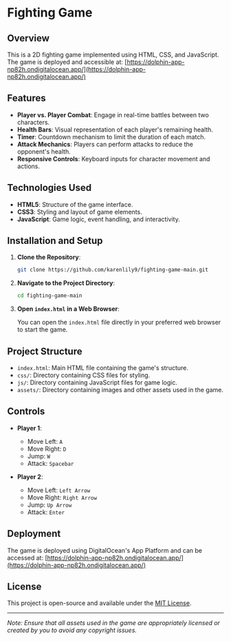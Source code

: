 
# Fighting Game

## Overview

This is a 2D fighting game implemented using HTML, CSS, and JavaScript. The game is deployed and accessible at: [https://dolphin-app-np82h.ondigitalocean.app/](https://dolphin-app-np82h.ondigitalocean.app/)

## Features

* **Player vs. Player Combat**: Engage in real-time battles between two characters.
* **Health Bars**: Visual representation of each player's remaining health.
* **Timer**: Countdown mechanism to limit the duration of each match.
* **Attack Mechanics**: Players can perform attacks to reduce the opponent's health.
* **Responsive Controls**: Keyboard inputs for character movement and actions.

## Technologies Used

* **HTML5**: Structure of the game interface.
* **CSS3**: Styling and layout of game elements.
* **JavaScript**: Game logic, event handling, and interactivity.

## Installation and Setup

1. **Clone the Repository**:

   ```bash
   git clone https://github.com/karenlily9/fighting-game-main.git
   ```

2. **Navigate to the Project Directory**:

   ```bash
   cd fighting-game-main
   ```

3. **Open `index.html` in a Web Browser**:

   You can open the `index.html` file directly in your preferred web browser to start the game.

## Project Structure

* `index.html`: Main HTML file containing the game's structure.
* `css/`: Directory containing CSS files for styling.
* `js/`: Directory containing JavaScript files for game logic.
* `assets/`: Directory containing images and other assets used in the game.

## Controls

* **Player 1**:

  * Move Left: `A`
  * Move Right: `D`
  * Jump: `W`
  * Attack: `Spacebar`

* **Player 2**:

  * Move Left: `Left Arrow`
  * Move Right: `Right Arrow`
  * Jump: `Up Arrow`
  * Attack: `Enter`

## Deployment

The game is deployed using DigitalOcean's App Platform and can be accessed at: [https://dolphin-app-np82h.ondigitalocean.app/](https://dolphin-app-np82h.ondigitalocean.app/)

## License

This project is open-source and available under the [MIT License](LICENSE).

---

*Note: Ensure that all assets used in the game are appropriately licensed or created by you to avoid any copyright issues.*
